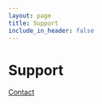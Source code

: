 ```yaml
---
layout: page
title: Support
include_in_header: false
---
```


# Support

<a href="mailto:hello@velibz.app">Contact</a>
